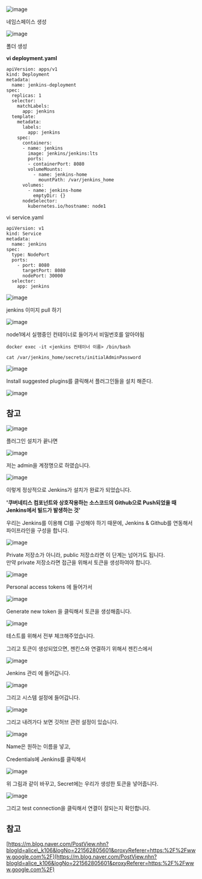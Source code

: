 ![image](https://user-images.githubusercontent.com/54893898/91134474-b8799b80-e6e8-11ea-8437-958316ba3dca.png)

네임스페이스 생성

![image](https://user-images.githubusercontent.com/54893898/91134499-ba435f00-e6e8-11ea-94e5-bc6d335c1def.png)

폴더 생성

**vi deployment.yaml**

```
apiVersion: apps/v1
kind: Deployment
metadata:
  name: jenkins-deployment
spec:
  replicas: 1
  selector:
    matchLabels:
      app: jenkins
  template:
    metadata:
      labels:
        app: jenkins
    spec:
      containers:
      - name: jenkins
        image: jenkins/jenkins:lts
        ports:
        - containerPort: 8080
        volumeMounts:
          - name: jenkins-home
            mountPath: /var/jenkins_home
      volumes:
        - name: jenkins-home
          emptyDir: {}
      nodeSelector:
        kubernetes.io/hostname: node1

```

vi service.yaml

```
apiVersion: v1
kind: Service
metadata:
  name: jenkins
spec:
  type: NodePort
  ports:
    - port: 8080
      targetPort: 8080
      nodePort: 30000
  selector:
    app: jenkins
```

![image](https://user-images.githubusercontent.com/54893898/91134534-bca5b900-e6e8-11ea-809a-51677a8d782e.png)

jenkins 이미지 pull 하기

![image](https://user-images.githubusercontent.com/54893898/91134551-bdd6e600-e6e8-11ea-9cb7-904599e961ed.png)

node1에서 실행중인 컨테이너로 들어가서 비밀번호를 알아야됨

```
docker exec -it <jenkins 컨테이너 이름> /bin/bash
```

```
cat /var/jenkins_home/secrets/initialAdminPassword
```

![image](https://user-images.githubusercontent.com/54893898/91134564-be6f7c80-e6e8-11ea-9d0a-8d2d11ddec7f.png)

Install suggested plugins를 클릭해서 플러그인들을 설치 해준다.

![image](https://user-images.githubusercontent.com/54893898/91134593-c0d1d680-e6e8-11ea-9253-dc150b24803c.png)

## 참고

![image](https://user-images.githubusercontent.com/54893898/91134620-c29b9a00-e6e8-11ea-94d7-2ee3ac54ac25.png)

플러그인 설치가 끝나면

![image](https://user-images.githubusercontent.com/54893898/91135330-f5459280-e6e8-11ea-8f86-de69ed1bb58d.png)

저는 admin을 계정명으로 하였습니다.

![image](https://user-images.githubusercontent.com/54893898/91136631-553c3900-e6e9-11ea-8d95-743070199c99.png)

이렇게 정상적으로 Jenkins가 설치가 완료가 되었습니다.

**'쿠버네티스 컴포넌트와 상호작용하는 소스코드의 Github으로 Push되었을 때 Jenkins에서 빌드가 발생하는 것'**

우리는 Jenkins를 이용해 CI를 구성해야 하기 때문에, Jenkins & Github를 연동해서 파이프라인을 구성을 합니다.

![image](https://user-images.githubusercontent.com/54893898/91140300-8ec17400-e6ea-11ea-9e0a-7f743f02d127.png)

Private 저장소가 아니라, public 저장소라면 이 단계는 넘어가도 됩니다.  
만약 private 저장소라면 접근을 위해서 토큰을 생성하여야 합니다.

![image](https://user-images.githubusercontent.com/54893898/91141002-c0d2d600-e6ea-11ea-92f4-c8284ea38ba2.png)

Personal access tokens 에 들어가서

![image](https://user-images.githubusercontent.com/54893898/91141235-d21be280-e6ea-11ea-8dcb-fcf825c8a4d4.png)

Generate new token 을 클릭해서 토큰을 생성해줍니다.

![image](https://user-images.githubusercontent.com/54893898/91141717-f5df2880-e6ea-11ea-9986-b7cdfce3f0f4.png)

테스트를 위해서 전부 체크해주었습니다.

그리고 토큰이 생성되었으면, 젠킨스와 연결하기 위해서 젠킨스에서

![image](https://user-images.githubusercontent.com/54893898/91142045-1dce8c00-e6eb-11ea-82c5-53579bd10ca8.png)

Jenkins 관리 에 들어갑니다.

![image](https://user-images.githubusercontent.com/54893898/91142077-2a52e480-e6eb-11ea-93b3-851fdd4a1aed.png)

그리고 시스템 설정에 들어갑니다.

![image](https://user-images.githubusercontent.com/54893898/91142127-3f2f7800-e6eb-11ea-9503-f8eb341c71c5.png)

그리고 내려가다 보면 깃허브 관련 설정이 있습니다.

![image](https://user-images.githubusercontent.com/54893898/91142310-83227d00-e6eb-11ea-8d7d-2f093293cc24.png)

Name은 원하는 이름을 넣고,

Credentials에 Jenkins를 클릭해서

![image](https://user-images.githubusercontent.com/54893898/91142295-7aca4200-e6eb-11ea-8231-4c48ff5f24d7.png)

위 그림과 같이 바꾸고, Secret에는 우리가 생성한 토큰을 넣어줍니다.

![image](https://user-images.githubusercontent.com/54893898/91142847-7fdbc100-e6ec-11ea-941d-98c6241c4f36.png)

그리고 test connection을 클릭해서 연결이 잘되는지 확인합니다.








## 참고

[https://m.blog.naver.com/PostView.nhn?blogId=alice\_k106&logNo=221562805601&proxyReferer=https:%2F%2Fwww.google.com%2F](https://m.blog.naver.com/PostView.nhn?blogId=alice_k106&logNo=221562805601&proxyReferer=https:%2F%2Fwww.google.com%2F)
